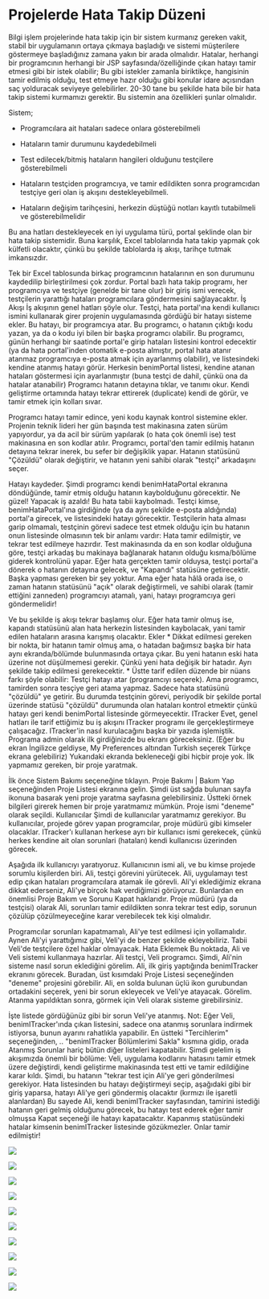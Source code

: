 # Projelerde Hata Takip Düzeni

Bilgi işlem projelerinde hata takip için bir sistem kurmanız gereken
vakit, stabil bir uygulamanın ortaya çıkmaya başladığı ve sistemi
müşterilere göstermeye başladığınız zamana yakın bir arada olmalıdır.
Hatalar, herhangi bir programcının herhangi bir JSP
sayfasında/özelliğinde çıkan hatayı tamir etmesi gibi bir istek
olabilir; Bu gibi istekler zamanla biriktikçe, hangisinin tamir
edilmiş olduğu, test etmeye hazır olduğu gibi konular idare açısından
saç yolduracak seviyeye gelebilirler. 20-30 tane bu şekilde hata bile
bir hata takip sistemi kurmamızı gerektir.  Bu sistemin ana
özellikleri şunlar olmalıdır.

Sistem;

* Programcılara ait hataları sadece onlara gösterebilmeli

* Hataların tamir durumunu kaydedebilmeli

* Test edilecek/bitmiş hataların hangileri olduğunu testçilere
gösterebilmeli

* Hataların testçiden programcıya, ve tamir edildikten sonra
programcıdan testçiye geri olan iş akışını destekleyebilmeli.

* Hataların değişim tarihçesini, herkezin düştüğü notları kayıtlı
tutabilmeli ve gösterebilmelidir

Bu ana hatları destekleyecek en iyi uygulama türü, portal şeklinde
olan bir hata takip sistemidir. Buna karşılık, Excel tablolarında hata
takip yapmak çok külfetli olacaktır, çünkü bu şekilde tablolarda iş
akışı, tarihçe tutmak imkansızdır.

Tek bir Excel tablosunda birkaç programcının hatalarının en son
durumunu kaydedilip birleştirilmesi çok zordur.  Portal bazlı hata
takip programı, her programcıya ve testçiye (genelde bir tane olur)
bir giriş ismi verecek, testçilerin yarattığı hataları programcılara
göndermesini sağlayacaktır.  İş Akışı İş akışının genel hatları şöyle
olur. Testçi, hata portal'ına kendi kullanıcı ismini kullanarak girer
projenin uygulamasında gördüğü bir hatayı sisteme ekler. Bu hatayı,
bir programcıya atar. Bu programcı, o hatanın çıktığı kodu yazan, ya
da o kodu iyi bilen bir başka programcı olabilir.  Bu programcı, günün
herhangi bir saatinde portal'e girip hataları listesini kontrol
edecektir (ya da hata portal'inden otomatik e-posta almıştır, portal
hata atanır atanmaz programcıya e-posta atmak için ayarlanmış
olabilir), ve listesindeki kendine atanmış hatayı görür. Herkesin
benimPortal listesi, kendine atanan hataları göstermesi için
ayarlanmıştır (buna testçi de dahil, çünkü ona da hatalar atanabilir)
Programcı hatanın detayına tıklar, ve tanımı okur. Kendi geliştirme
ortamında hatayı tekrar ettirerek (duplicate) kendi de görür, ve tamir
etmek için kolları sıvar.

Programcı hatayı tamir edince, yeni kodu kaynak kontrol sistemine
ekler. Projenin teknik lideri her gün başında test makinasına zaten
sürüm yapıyordur, ya da acil bir sürüm yapılarak (o hata çok önemli
ise) test makinasına en son kodlar atılır.  Programcı, portal'den
tamir edilmiş hatanın detayına tekrar inerek, bu sefer bir değişiklik
yapar. Hatanın statüsünü "Çözüldü" olarak değiştirir, ve hatanın yeni
sahibi olarak "testçi" arkadaşını seçer.

Hatayı kaydeder. Şimdi programcı kendi benimHataPortal ekranına
döndüğünde, tamir etmiş olduğu hatanın kaybolduğunu görecektir. Ne
güzel! Yapacak iş azaldı!  Bu hata tabii kaybolmadı. Testçi kimse,
benimHataPortal'ına girdiğinde (ya da aynı şekilde e-posta aldığında)
portal'a girecek, ve listesindeki hatayı görecektir. Testçilerin hata
alması garip olmamalı, testçinin görevi sadece test etmek olduğu için
bu hatanın onun listesinde olmasının tek bir anlamı vardır: Hata tamir
edilmiştir, ve tekrar test edilmeye hazırdır.  Test makinasında da en
son kodlar olduğuna göre, testçi arkadaş bu makinaya bağlanarak
hatanın olduğu kısma/bölüme giderek kontrolünü yapar.  Eğer hata
gerçekten tamir olduysa, testçi portal'a dönerek o hatanın detayına
gelecek, ve "Kapandı" statüsüne getirecektir. Başka yapması gereken
bir şey yoktur. Ama eğer hata hâlâ orada ise, o zaman hatanın
statüsünü "açık" olarak değiştirmeli, ve sahibi olarak (tamir ettiğini
zanneden) programcıyı atamalı, yani, hatayı programcıya geri
göndermelidir!

Ve bu şekilde iş akışı tekrar başlamış olur.  Eğer hata tamir olmuş
ise, kapandı statüsünü alan hata herkezin listesinden kaybolacak, yani
tamir edilen hataların arasına karışmış olacaktır.  Ekler * Dikkat
edilmesi gereken bir nokta, bir hatanın tamir olmuş ama, o hatadan
bağımsız başka bir hata aynı ekranda/bölümde bulunmasında ortaya
çıkar. Bu yeni hatanın eski hata üzerine not düşülmemesi
gerekir. Çünkü yeni hata değişik bir hatadır. Ayrı şekilde takip
edilmesi gerekecektir.  * Üstte tarif edilen düzende bir nüans farkı
şöyle olabilir: Testçi hatayı atar (programcıyı seçerek). Ama
programcı, tamirden sonra tesçiye geri atama yapmaz. Sadece hata
statüsünü "çözüldü" ye getirir. Bu durumda testçinin görevi, periyodik
bir şekilde portal üzerinde statüsü "çözüldü" durumunda olan hataları
kontrol etmektir çünkü hatayı geri kendi benimPortal listesinde
görmeyecektir.  ITracker Evet, genel hatları ile tarif ettiğimiz bu iş
akışını ITracker programı ile gerçekleştirmeye
çalışacağız. ITracker'in nasıl kurulacağını başka bir yazıda
işlemiştik.  Programa admin olarak ilk girdiğinizde bu ekranı
göreceksiniz. (Eğer bu ekran İngilizce geldiyse, My Preferences
altından Turkish seçerek Türkçe ekrana gelebiliriz) Yukarıdaki ekranda
bekleneceği gibi hiçbir proje yok. İlk yapmamız gereken, bir proje
yaratmak.

İlk önce Sistem Bakımı seçeneğine tıklayın.  Proje Bakımı | Bakım Yap
seçeneğinden Proje Listesi ekranına gelin.  Şimdi üst sağda bulunan
sayfa ikonuna basarak yeni proje yaratma sayfasına gelebilirsiniz.
Üstteki örnek bilgileri girerek hemen bir proje yaratmamız
mümkün. Proje ismi "deneme" olarak seçildi.  Kullanıcılar Şimdi de
kullanıcılar yaratmamız gerekiyor. Bu kullanıcılar, projede görev
yapan programcılar, proje müdürü gibi kimseler olacaklar. ITracker'ı
kullanan herkese ayrı bir kullanıcı ismi gerekecek, çünkü herkes
kendine ait olan sorunlari (hataları) kendi kullanıcısı üzerinden
görecek.

Aşağıda ilk kullanıcıyı yaratıyoruz. Kullanıcının ismi ali, ve bu
kimse projede sorumlu kişilerden biri. Ali, testçi görevini
yürütecek. Ali, uygulamayı test edip çıkan hataları programcılara
atamak ile görevli.  Ali'yi eklediğimiz ekrana dikkat ederseniz,
Ali'ye birçok hak verdiğimizi görüyoruz. Bunlardan en önemlisi Proje
Bakım ve Sorunu Kapat haklarıdır. Proje müdürü (ya da testçisi) olarak
Ali, sorunları tamir edildikten sonra tekrar test edip, sorunun
çözülüp çözülmeyeceğine karar verebilecek tek kişi
olmalıdır.

Programcılar sorunları kapatmamalı, Ali'ye test edilmesi için
yollamalıdır.  Aynen Ali'yi yarattığımız gibi, Veli'yi de benzer
şekilde ekleyebiliriz. Tabii Veli'de testçilere özel haklar olmayacak.
Hata Eklemek Bu noktada, Ali ve Veli sistemi kullanmaya hazırlar. Ali
testçi, Veli programcı. Şimdi, Ali'nin sisteme nasıl sorun eklediğini
görelim.  Ali, ilk giriş yaptığında benimITracker ekranını
görecek. Buradan, üst kısımdaki Proje Listesi seçeneğinden "deneme"
projesini görebilir. Ali, en solda bulunan üçlü ikon gurubundan
ortadakini seçerek, yeni bir sorun ekleyecek ve Veli'ye
atayacak. Görelim.  Atanma yapıldıktan sonra, görmek için Veli olarak
sisteme girebilirsiniz.

İşte listede gördüğünüz gibi bir sorun Veli'ye atanmış.  Not: Eğer
Veli, benimITracker'ında çıkan listesini, sadece ona atanmış sorunlara
indirmek istiyorsa, bunun ayarını rahatlıkla yapabilir. En üstteki
"Tercihlerim" seçeneğinden, .. "benimITracker Bölümlerimi Sakla"
kısmına gidip, orada Atanmış Sorunlar hariç bütün diğer listeleri
kapatabilir.  Şimdi gelelim iş akışımızda önemli bir bölüme: Veli,
uygulama kodlarını hatasını tamir etmek üzere değiştirdi, kendi
geliştirme makinasında test etti ve tamir edildiğine karar
kıldı. Şimdi, bu hatanın "tekrar test için Ali'ye geri gönderilmesi
gerekiyor.  Hata listesinden bu hatayı değiştirmeyi seçip, aşağıdaki
gibi bir giriş yaparsa, hatayı Ali'ye geri göndermiş olacaktır
(kırmızı ile işaretli alanlardan) Bu sayede Ali, kendi benimITracker
sayfasından, tamirini istediği hatanın geri gelmiş olduğunu görecek,
bu hatayı test ederek eğer tamir olmuşsa Kapat seçeneği ile hatayı
kapatacaktır. Kapanmış statüsündeki hatalar kimsenin benimITracker
listesinde gözükmezler. Onlar tamir edilmiştir!


![](itracker_benimItracker.jpg)

![](itracker_sistemBakimi.jpg)

![](itracker_projeleriListele.jpg)

![](itracker_yeniProjeYarat.jpg)

![](itracker_projeYaratildi.jpg)

![](itracker_ilkKullaniciEkle.jpg)

![](itracker_yeniSorunEkle.jpg)

![](itracker_benimItrackerVeli.jpg)

![](itracker_listeniAzalt.jpg)

![](itracker_sorunTestEdilsin.jpg)
